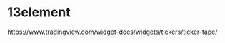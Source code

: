 # 13element

https://www.tradingview.com/widget-docs/widgets/tickers/ticker-tape/


<script src="https://api.marketcheese.com/widgets/markets/widget.js" data-config='{"promoBtn":{"color":"#D3D9E3"},"language":"ru","orientation":"auto","defaultPeriod":"week","adaptive":true,"groups":[{"name":"Металлы","symbols":"100"}]}'></script>